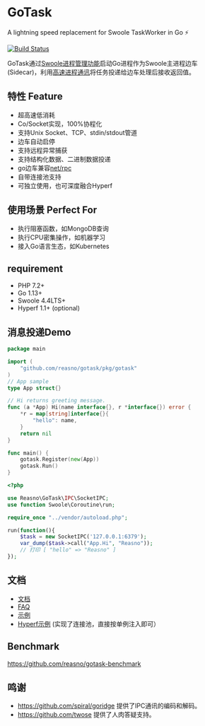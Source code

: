 # GoTask

A lightning speed replacement for Swoole TaskWorker in Go ⚡️

[![Build Status](https://travis-ci.org/Reasno/gotask.svg?branch=master)](https://travis-ci.org/Reasno/gotask)

GoTask通过[Swoole进程管理功能](https://wiki.swoole.com/#/process)启动Go进程作为Swoole主进程边车(Sidecar)，利用[高速进程通讯](https://wiki.swoole.com/#/learn?id=%e4%bb%80%e4%b9%88%e6%98%afipc)将任务投递给边车处理后接收返回值。

## 特性 Feature

* 超高速低消耗
* Co/Socket实现，100%协程化
* 支持Unix Socket、TCP、stdin/stdout管道
* 边车自动启停
* 支持远程异常捕获
* 支持结构化数据、二进制数据投递
* go边车兼容[net/rpc](https://cloud.tencent.com/developer/section/1143675)
* 自带连接池支持
* 可独立使用，也可深度融合Hyperf

## 使用场景 Perfect For
* 执行阻塞函数，如MongoDB查询
* 执行CPU密集操作，如机器学习
* 接入Go语言生态，如Kubernetes

## requirement

* PHP 7.2+
* Go 1.13+
* Swoole 4.4LTS+
* Hyperf 1.1+ (optional)

## 消息投递Demo

```go
package main

import (
	"github.com/reasno/gotask/pkg/gotask"
)
// App sample
type App struct{}

// Hi returns greeting message.
func (a *App) Hi(name interface{}, r *interface{}) error {
	*r = map[string]interface{}{
		"hello": name,
	}
	return nil
}

func main() {
	gotask.Register(new(App))
	gotask.Run()
}
```

```php
<?php

use Reasno\GoTask\IPC\SocketIPC;
use function Swoole\Coroutine\run;

require_once "../vendor/autoload.php";

run(function(){
    $task = new SocketIPC('127.0.0.1:6379');
    var_dump($task->call("App.Hi", "Reasno"));
    // 打印 [ "hello" => "Reasno" ]
});

```

## 文档

* [文档](https://github.com/Reasno/gotask/wiki)
* [FAQ](https://github.com/Reasno/gotask/wiki/FAQ)
* [示例](https://github.com/Reasno/gotask/tree/master/example)
* [Hyperf示例](https://github.com/Reasno/gotask-benchmark/blob/master/app/Controller/IndexController.php) (实现了连接池，直接按单例注入即可）

## Benchmark

https://github.com/reasno/gotask-benchmark

## 鸣谢
* https://github.com/spiral/goridge 提供了IPC通讯的编码和解码。
* https://github.com/twose 提供了人肉答疑支持。




